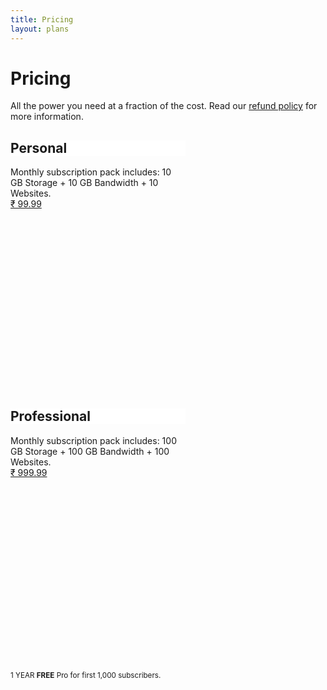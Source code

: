 ```yaml
---
title: Pricing
layout: plans
---
```


<h1 class="mdl-typography--font-light">Pricing</h1>

All the power you need at a fraction of the cost. Read our <a href="{{ site.url }}/plans/refund">refund policy</a> for more information.

<!-- Square card -->
<style>
.demo-card-square.mdl-card {
  width: 280px;
  height: 400px;
  margin-right: 20px;
  margin-bottom: 20px;
}
.demo-card-square > .mdl-card__title {
  background:
    url('{{ site.url }}/assets/third-party/subtle-patterns/topography.png') bottom right 15% no-repeat #fff;
}
</style>

<div class="demo-card-square mdl-card pull-left">
    <div class="mdl-card__title mdl-card--expand">
        <h2 class="mdl-card__title-text">Personal</h2>
    </div>
    <div class="mdl-card__supporting-text">
        Monthly subscription pack includes: 
        10 GB Storage
        + 10 GB Bandwidth
        + 10 Websites.
    </div>
    <div class="mdl-card__actions mdl-card--border">
        <a class="mdl-button mdl-button--accent mdl-js-button mdl-js-ripple-effect" href="{{ site.url }}/auth/sign-in">
            ₹ 99.99
        </a>
    </div>
</div>

<div class="demo-card-square mdl-card pull-left">
    <div class="mdl-card__title mdl-card--expand">
        <h2 class="mdl-card__title-text">Professional</h2>
    </div>
    <div class="mdl-card__supporting-text">
        Monthly subscription pack includes: 
        100 GB Storage
        + 100 GB Bandwidth
        + 100 Websites.
    </div>
    <div class="mdl-card__actions mdl-card--border">
        <a class="mdl-button mdl-button--accent mdl-js-button mdl-js-ripple-effect" href="{{ site.url }}/auth/sign-in">
            ₹ 999.99
        </a>
    </div>
</div>

<sup>1 YEAR <b>FREE</b> Pro for first 1,000 subscribers.</sup>
